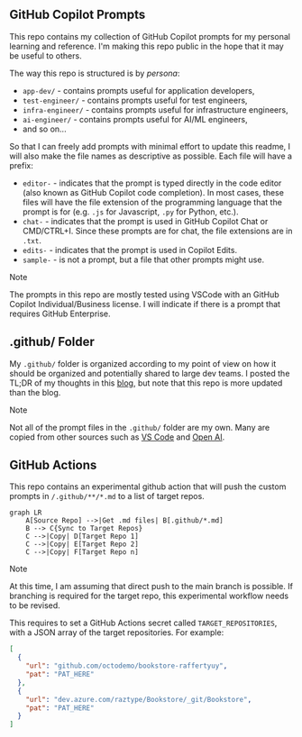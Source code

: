 ## GitHub Copilot Prompts

This repo contains my collection of GitHub Copilot prompts for my personal learning and reference. I'm making this repo public in the hope that it may be useful to others.

The way this repo is structured is by _persona_:
- `app-dev/` - contains prompts useful for application developers,
- `test-engineer/` - contains prompts useful for test engineers,
- `infra-engineer/` - contains prompts useful for infrastructure engineers,
- `ai-engineer/` - contains prompts useful for AI/ML engineers,
- and so on...

So that I can freely add prompts with minimal effort to update this readme, I will also make the file names as descriptive as possible.
Each file will have a prefix:
- `editor-` - indicates that the prompt is typed directly in the code editor (also known as GitHub Copilot code completion). In most cases, these files will have the file extension of the programming language that the prompt is for (e.g. `.js` for Javascript, `.py` for Python, etc.).
- `chat-` - indicates that the prompt is used in GitHub Copilot Chat or CMD/CTRL+I. Since these prompts are for chat, the file extensions are in `.txt`.
- `edits-` - indicates that the prompt is used in Copilot Edits.
- `sample-` - is not a prompt, but a file that other prompts might use.

> [!NOTE]
> The prompts in this repo are mostly tested using VSCode with an GitHub Copilot Individual/Business license. I will indicate if there is a prompt that requires GitHub Enterprise.


## .github/ Folder
My `.github/` folder is organized according to my point of view on how it should be organized and potentially shared to large dev teams. I posted the TL;DR of my thoughts in this [blog](https://raffertyuy.com/raztype/ghcp-custom-prompts-structure/), but note that this repo is more updated than the blog.

>[!NOTE]
> Not all of the prompt files in the `.github/` folder are my own. Many are copied from other sources such as [VS Code](https://code.visualstudio.com/docs/copilot/copilot-customization) and [Open AI](https://cookbook.openai.com/examples/gpt4-1_prompting_guide). 

## GitHub Actions
This repo contains an experimental github action that will push the custom prompts in `/.github/**/*.md` to a list of target repos.

```mermaid
graph LR
    A[Source Repo] -->|Get .md files| B[.github/*.md]
    B --> C{Sync to Target Repos}
    C -->|Copy| D[Target Repo 1]
    C -->|Copy| E[Target Repo 2]
    C -->|Copy| F[Target Repo n]
```

> [!NOTE]
> At this time, I am assuming that direct push to the main branch is possible. If branching is required for the target repo, this experimental workflow needs to be revised.

This requires to set a GitHub Actions secret called `TARGET_REPOSITORIES`, with a JSON array of the target repositories.  For example:

```json
[
  {
    "url": "github.com/octodemo/bookstore-raffertyuy",
    "pat": "PAT_HERE"
  },
  {
    "url": "dev.azure.com/raztype/Bookstore/_git/Bookstore",
    "pat": "PAT_HERE"
  }
]
```
